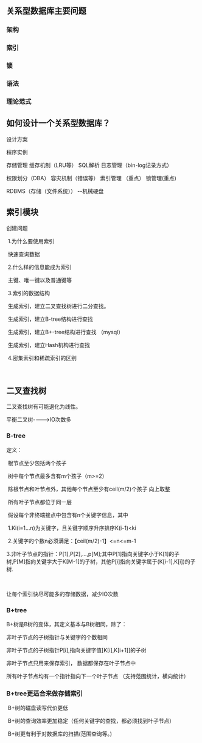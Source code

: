 ## 关系型数据库主要问题

### 架构

### 索引

### 锁

### 语法

### 理论范式

## 如何设计一个关系型数据库？

设计方案

程序实例

存储管理   缓存机制（LRU等） SQL解析  日志管理（bin-log记录方式）

权限划分（DBA）  容灾机制（错误等） 索引管理 （重点）  锁管理(重点)



RDBMS（存储（文件系统）） --机械硬盘

## 索引模块

创建问题

​     1.为什么要使用索引

​         快速查询数据

​     2.什么样的信息能成为索引

​         主键、唯一键以及普通键等

​     3.索引的数据结构

​         生成索引，建立二叉查找树进行二分查找。

​         生成索引，建立B-tree结构进行查找

​         生成索引，建立B+-tree结构进行查找 （mysql）

​         生成索引，建立Hash机构进行查找

​     4.密集索引和稀疏索引的区别

​              

## 二叉查找树

二叉查找树有可能退化为线性。

平衡二叉树---->IO次数多     



### B-tree

定义：

​    根节点至少包括两个孩子

​    树中每个节点最多含有m个孩子（m>=2）

​    除根节点和叶节点外，其他每个节点至少有ceil(m/2)个孩子  向上取整

​    所有叶子节点都位于同一层

​    假设每个非终端接点中包含有n个关键字信息，其中

​    1.Ki(i=1...n)为关键字，且关键字顺序升序排序K(i-1)<ki

​    2.关键字的个数n必须满足：【ceil(m/2)-1】<=n<=m-1

​    3.非叶子节点的指针：P[1],P[2],...,p[M];其中P[1]指向关键字小于K[1]的子树,P[M]指向关键字大于K[M-1]的子树，其他P[i]指向关键字属于(K[i-1],K[i])的子树.

​    

让每个索引快尽可能多的存储数据，减少IO次数

### B+tree

   B+树是B树的变体，其定义基本与B树相同，除了：

   非叶子节点的子树指针与关键字的个数相同

   非叶子节点的子树指针P[i],指向关键字值[K[i],K[i+1]]的子树

   非叶子节点只用来保存索引， 数据都保存在叶子节点中

   所有叶子节点均有一个指针指向下一个叶子节点 （支持范围统计，横向统计）​    

### B+tree更适合来做存储索引

​    B+树的磁盘读写代价更低

​    B+树的查询效率更加稳定（任何关键字的查找，都必须找到叶子节点）

​    B+树更有利于对数据库的扫描(范围查询等。)



